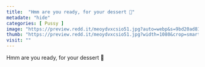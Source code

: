 ```yaml
---
title:  "Hmm are you ready, for your dessert 🤤"
metadate: "hide"
categories: [ Pussy ]
image: "https://preview.redd.it/meoydvxcsio51.jpg?auto=webp&s=9bd20ad8124be7b22a5abdc9539ccfd260014d12"
thumb: "https://preview.redd.it/meoydvxcsio51.jpg?width=1080&crop=smart&auto=webp&s=dcb6146bbde5729dfb9fa54a4c01cf3fa1c6be07"
visit: ""
---
```

Hmm are you ready, for your dessert 🤤
